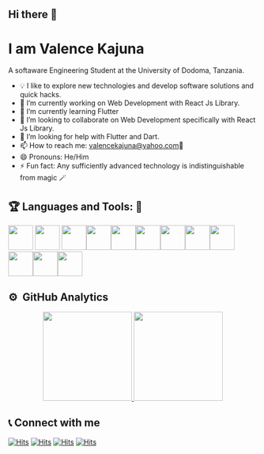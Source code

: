 ## Hi there 👋
# I am Valence Kajuna
A softaware Engineering Student at the University of Dodoma, Tanzania.

- 💡  I like to explore new technologies and develop software solutions and quick hacks.
- 🔭 I’m currently working on Web Development with React Js Library.
- 🌱 I’m currently learning Flutter
- 👯 I’m looking to collaborate on Web Development specifically with React Js Library.
- 🤔 I’m looking for help with Flutter and Dart.
- 📫 How to reach me: valencekajuna@yahoo.com📩
- 😄 Pronouns: He/Him
- ⚡ Fun fact: Any sufficiently advanced technology is indistinguishable from magic 🪄

 ## :trophy: Languages and Tools: :robot:

[<img src="https://github.com/vimalverma558/vimalverma558/blob/v2/img/icons8-html-5.svg" width="50px">](https://html.com/html5/)
[<img src="https://github.com/vimalverma558/vimalverma558/blob/v2/img/icons8-css3.svg" width="50px">](https://css-tricks.com)
<img src="https://github.com/vimalverma558/vimalverma558/blob/v2/img/icons8-bootstrap.svg" width="50px"><img src="https://github.com/vimalverma558/vimalverma558/blob/v2/img/icons8-javascript-logo.svg" width="50px"><img src="https://github.com/vimalverma558/vimalverma558/blob/v2/img/icons8-react.svg" width="50px"><img src="https://github.com/vimalverma558/vimalverma558/blob/v2/img/icons8-nodejs.svg" width="50px"><img src="https://github.com/vimalverma558/vimalverma558/blob/v2/img/icons8-mongodb.svg" width="50px"><img src="https://github.com/vimalverma558/vimalverma558/blob/v2/img/icons8-firebase.svg" width="50px"><img src="https://github.com/vimalverma558/vimalverma558/blob/v2/img/icons8-flutter.svg" width="50px"><img src="https://github.com/vimalverma558/vimalverma558/blob/v2/img/icons8-git.svg" width="50px"><img src="https://github.com/vimalverma558/vimalverma558/blob/v2/img/icons8-github.svg" width="50px"><img src="https://github.com/vimalverma558/vimalverma558/blob/v2/img/icons8-php-logo.svg" width="50px">

## ⚙️ &nbsp;GitHub Analytics

<p align="center">
<a href="https://github.com/Valence-Kajuna">
  <img height="180em" src="https://github-readme-stats-eight-theta.vercel.app/api?username=Valence-Kajuna&show_icons=true&theme=algolia&include_all_commits=true&count_private=true"/>
  <img height="180em" src="https://github-readme-stats-eight-theta.vercel.app/api/top-langs/?username=Valence-Kajuna&layout=compact&langs_count=8&theme=algolia"/>
</a>
</p>


## 📞 Connect with me
[![Hits](https://hits.seeyoufarm.com/api/count/incr/badge.svg?url=https%3A%2F%2Fwww.linkedin.com%2Fin%2Fvalence-fredrick-65ab77146%2F&count_bg=%235494D7&title_bg=%23555555&icon=linkedin.svg&icon_color=%235494D7&title=Linkedln&edge_flat=false)](https://www.linkedin.com/in/valence-fredrick-65ab77146/)
[![Hits](https://hits.seeyoufarm.com/api/count/incr/badge.svg?url=https%3A%2F%2Fgithub.com%2FValence-Kajuna&count_bg=%23FFFFFF&title_bg=%23555555&icon=github.svg&icon_color=%23FFFFFF&title=Github&edge_flat=false)](https://github.com/Valence-Kajuna)
[![Hits](https://hits.seeyoufarm.com/api/count/incr/badge.svg?url=https%3A%2F%2Ftwitter.com%2FValence_Kajuna&count_bg=%234E93DB&title_bg=%234F5154&icon=twitter.svg&icon_color=%236294C9&title=Twitter&edge_flat=false)](https://twitter.com/Valence_Kajuna)
[![Hits](https://hits.seeyoufarm.com/api/count/incr/badge.svg?url=https%3A%2F%2Fwww.instagram.com%2Fvalencykajuna%2F&count_bg=%23C42D9C&title_bg=%23555555&icon=instagram.svg&icon_color=%23DB119A&title=Instagram&edge_flat=false)](https://www.instagram.com/valencykajuna/)
